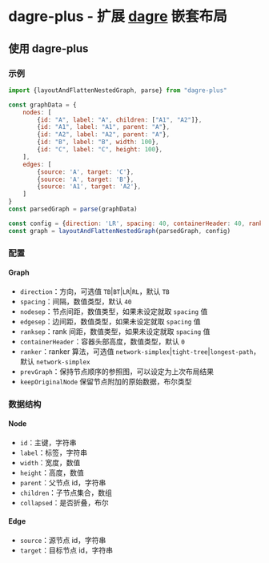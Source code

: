 # dagre-plus - 扩展 [dagre](https://github.com/dagrejs/dagre) 嵌套布局

## 使用 dagre-plus

### 示例

```javascript
import {layoutAndFlattenNestedGraph, parse} from "dagre-plus"

const graphData = {
    nodes: [
        {id: "A", label: "A", children: ["A1", "A2"]},
        {id: "A1", label: "A1", parent: "A"},
        {id: "A2", label: "A2", parent: "A"},
        {id: "B", label: "B", width: 100},
        {id: "C", label: "C", height: 100},
    ],
    edges: [
        {source: 'A', target: 'C'},
        {source: 'A', target: 'B'},
        {source: 'A1', target: 'A2'},
    ]
}
const parsedGraph = parse(graphData)

const config = {direction: 'LR', spacing: 40, containerHeader: 40, ranker: 'network-simplex'}
const graph = layoutAndFlattenNestedGraph(parsedGraph, config)
```

### 配置

#### Graph
* `direction`：方向，可选值 `TB`|`BT`|`LR`|`RL`，默认 `TB`
* `spacing`：间隔，数值类型，默认 `40`
* `nodesep`：节点间距，数值类型，如果未设定就取 `spacing` 值
* `edgesep`：边间距，数值类型，如果未设定就取 `spacing` 值
* `ranksep`：rank 间距，数值类型，如果未设定就取 `spacing` 值
* `containerHeader`：容器头部高度，数值类型，默认 `0`
* `ranker`：ranker 算法，可选值 `network-simplex`|`tight-tree`|`longest-path`，默认 `network-simplex`
* `prevGraph`：保持节点顺序的参照图，可以设定为上次布局结果
* `keepOriginalNode` 保留节点附加的原始数据，布尔类型

### 数据结构

#### Node
* `id`：主键，字符串
* `label`：标签，字符串
* `width`：宽度，数值
* `height`：高度，数值
* `parent`：父节点 id，字符串
* `children`：子节点集合，数组
* `collapsed`：是否折叠，布尔

#### Edge

* `source`：源节点 id，字符串
* `target`：目标节点 id，字符串
